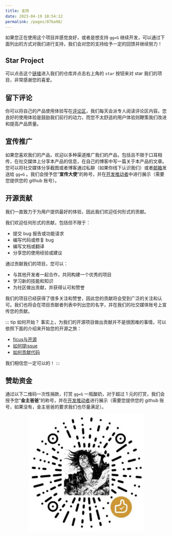 ```yaml
---
title: 支持
date: 2023-04-19 10:54:12
permalink: /pages/87ba98/
---
```


如果您正在使用这个项目并感觉良好，或者是想支持 `gg=G` 继续开发，可以通过下面列出的方式对我们进行支持，我们会对您的支持给予一定的回馈并继续努力！

## Star Project

可以点击这个[链接](https://github.com/Thysrael/Ficus)进入我们的仓库并点击右上角的 `star` 按钮来对 star 我们的项目，非常感谢您的喜爱。

## 留下评论

你可以将自己的产品使用体验写在[评论区](/pages/6338d8/)，我们每天会派专人阅读评论区内容。您良好的使用体验是鼓励我们前行的动力，而您不太舒适的用户体验则鞭策我们改进和提高产品质量。

## 宣传推广

如果您喜欢我们的产品，欢迎以多种渠道推广我们的产品，包括且不限于口耳相传，在社交媒体上分享本产品的信息，在自己的博客中写一篇关于本产品的文章。您可以将社交媒体分享截图或者博客通过私聊（如果你线下认识我们）或者[邮箱](mailto:thysrael@163.com)发送给 `gg=G` 。我们会授予您“**宣传大使**”的称号，并在[开发推动者](/pages/db3d78/)中进行展示（需要您提供您的 github 账号）。

## 开源贡献

我们一直致力于为用户提供最好的体验，因此我们欢迎任何形式的贡献。

我们欢迎任何形式的贡献，包括但不限于：
- 提交 bug 报告或功能请求
- 编写代码或修复 bug
- 编写文档或翻译
- 分享您的使用经验或建议

通过贡献我们的项目，您可以：
- 与其他开发者一起合作，共同构建一个优秀的项目
- 学习新的技能和知识
- 为社区做出贡献，并获得认可和赞誉

我们的项目已经获得了很多关注和赞誉，因此您的贡献将会受到广泛的关注和认可。我们也将会在项目贡献者列表中列出您的名字，并在我们的社交媒体账号上宣传您的贡献。

::: tip 如何开始？
事实上，为我们的开源项目做出贡献并不是很困难的事情，可以依照下面的介绍来开始您的开源之旅：
- [ficus与开源](/pages/79dd44/)
- [如何提issue](/pages/2ef32c/)
- [如何贡献代码](/pages/3b0ecc/)

我们相信您一定可以的！
:::

## 赞助资金

通过以下二维码一次性捐款，打赏 `gg=G` 一瓶酸奶，对于超过 1 元的打赏，我们会授予您“**金主爸爸**”的称号，并在[开发推动者](/pages/db3d78/)进行展示（需要您提供您的 github 账号，如果没有，金主爸爸的要求我们也尽量满足）。
<p style="text-align: center">
    <img src="./support/baba.png" alt="sponsor" style="zoom: 67%;" />
</p>
